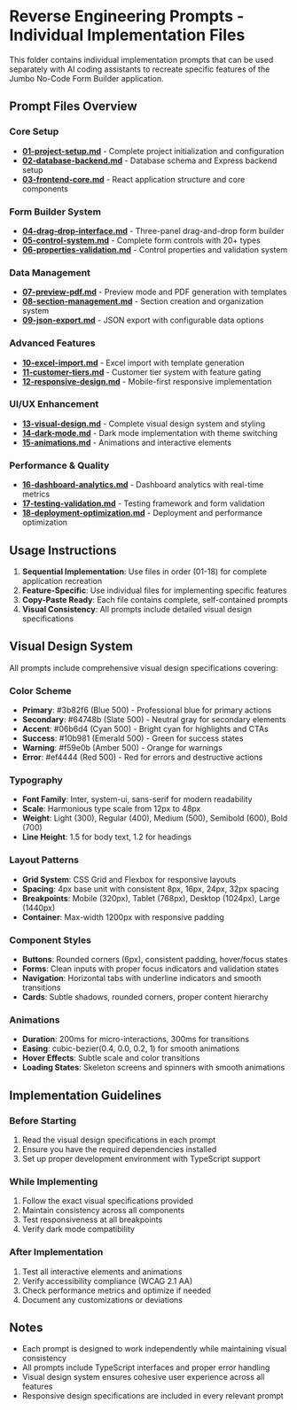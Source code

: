 # Reverse Engineering Prompts - Individual Implementation Files

This folder contains individual implementation prompts that can be used separately with AI coding assistants to recreate specific features of the Jumbo No-Code Form Builder application.

## Prompt Files Overview

### Core Setup
- **[01-project-setup.md](./01-project-setup.md)** - Complete project initialization and configuration
- **[02-database-backend.md](./02-database-backend.md)** - Database schema and Express backend setup
- **[03-frontend-core.md](./03-frontend-core.md)** - React application structure and core components

### Form Builder System
- **[04-drag-drop-interface.md](./04-drag-drop-interface.md)** - Three-panel drag-and-drop form builder
- **[05-control-system.md](./05-control-system.md)** - Complete form controls with 20+ types
- **[06-properties-validation.md](./06-properties-validation.md)** - Control properties and validation system

### Data Management
- **[07-preview-pdf.md](./07-preview-pdf.md)** - Preview mode and PDF generation with templates
- **[08-section-management.md](./08-section-management.md)** - Section creation and organization system
- **[09-json-export.md](./09-json-export.md)** - JSON export with configurable data options

### Advanced Features
- **[10-excel-import.md](./10-excel-import.md)** - Excel import with template generation
- **[11-customer-tiers.md](./11-customer-tiers.md)** - Customer tier system with feature gating
- **[12-responsive-design.md](./12-responsive-design.md)** - Mobile-first responsive implementation

### UI/UX Enhancement
- **[13-visual-design.md](./13-visual-design.md)** - Complete visual design system and styling
- **[14-dark-mode.md](./14-dark-mode.md)** - Dark mode implementation with theme switching
- **[15-animations.md](./15-animations.md)** - Animations and interactive elements

### Performance & Quality
- **[16-dashboard-analytics.md](./16-dashboard-analytics.md)** - Dashboard analytics with real-time metrics
- **[17-testing-validation.md](./17-testing-validation.md)** - Testing framework and form validation
- **[18-deployment-optimization.md](./18-deployment-optimization.md)** - Deployment and performance optimization

## Usage Instructions

1. **Sequential Implementation**: Use files in order (01-18) for complete application recreation
2. **Feature-Specific**: Use individual files for implementing specific features
3. **Copy-Paste Ready**: Each file contains complete, self-contained prompts
4. **Visual Consistency**: All prompts include detailed visual design specifications

## Visual Design System

All prompts include comprehensive visual design specifications covering:

### Color Scheme
- **Primary**: #3b82f6 (Blue 500) - Professional blue for primary actions
- **Secondary**: #64748b (Slate 500) - Neutral gray for secondary elements
- **Accent**: #06b6d4 (Cyan 500) - Bright cyan for highlights and CTAs
- **Success**: #10b981 (Emerald 500) - Green for success states
- **Warning**: #f59e0b (Amber 500) - Orange for warnings
- **Error**: #ef4444 (Red 500) - Red for errors and destructive actions

### Typography
- **Font Family**: Inter, system-ui, sans-serif for modern readability
- **Scale**: Harmonious type scale from 12px to 48px
- **Weight**: Light (300), Regular (400), Medium (500), Semibold (600), Bold (700)
- **Line Height**: 1.5 for body text, 1.2 for headings

### Layout Patterns
- **Grid System**: CSS Grid and Flexbox for responsive layouts
- **Spacing**: 4px base unit with consistent 8px, 16px, 24px, 32px spacing
- **Breakpoints**: Mobile (320px), Tablet (768px), Desktop (1024px), Large (1440px)
- **Container**: Max-width 1200px with responsive padding

### Component Styles
- **Buttons**: Rounded corners (6px), consistent padding, hover/focus states
- **Forms**: Clean inputs with proper focus indicators and validation states
- **Navigation**: Horizontal tabs with underline indicators and smooth transitions
- **Cards**: Subtle shadows, rounded corners, proper content hierarchy

### Animations
- **Duration**: 200ms for micro-interactions, 300ms for transitions
- **Easing**: cubic-bezier(0.4, 0.0, 0.2, 1) for smooth animations
- **Hover Effects**: Subtle scale and color transitions
- **Loading States**: Skeleton screens and spinners with smooth animations

## Implementation Guidelines

### Before Starting
1. Read the visual design specifications in each prompt
2. Ensure you have the required dependencies installed
3. Set up proper development environment with TypeScript support

### While Implementing
1. Follow the exact visual specifications provided
2. Maintain consistency across all components
3. Test responsiveness at all breakpoints
4. Verify dark mode compatibility

### After Implementation
1. Test all interactive elements and animations
2. Verify accessibility compliance (WCAG 2.1 AA)
3. Check performance metrics and optimize if needed
4. Document any customizations or deviations

## Notes

- Each prompt is designed to work independently while maintaining visual consistency
- All prompts include TypeScript interfaces and proper error handling
- Visual design system ensures cohesive user experience across all features
- Responsive design specifications are included in every relevant prompt
